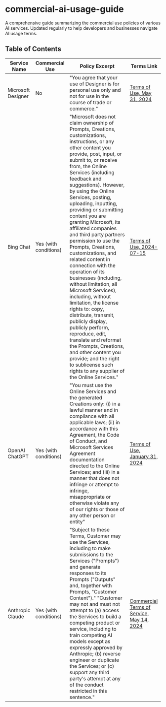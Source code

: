 # commercial-ai-usage-guide

A comprehensive guide summarizing the commercial use policies of various AI services. Updated regularly to help developers and businesses navigate AI usage terms.

## Table of Contents

| Service Name       | Commercial Use        | Policy Excerpt                                                                                                                                                                                                                                                                                                                                                                                                                                                                                                                                                                                                                                                                                                                                                                                                                                                                                                       | Terms Link                                                                                                   |
| ------------------ | --------------------- | -------------------------------------------------------------------------------------------------------------------------------------------------------------------------------------------------------------------------------------------------------------------------------------------------------------------------------------------------------------------------------------------------------------------------------------------------------------------------------------------------------------------------------------------------------------------------------------------------------------------------------------------------------------------------------------------------------------------------------------------------------------------------------------------------------------------------------------------------------------------------------------------------------------------- | ------------------------------------------------------------------------------------------------------------ |
| Microsoft Designer | No                    | "You agree that your use of Designer is for personal use only and not for use in the course of trade or commerce."                                                                                                                                                                                                                                                                                                                                                                                                                                                                                                                                                                                                                                                                                                                                                                                                   | [Terms of Use, May 31, 2024](https://designer.microsoft.com/consumerTermsOfUse/en-US/consumerTermsOfUse.pdf) |
| Bing Chat          | Yes (with conditions) | "Microsoft does not claim ownership of Prompts, Creations, customizations, instructions, or any other content you provide, post, input, or submit to, or receive from, the Online Services (including feedback and suggestions). However, by using the Online Services, posting, uploading, inputting, providing or submitting content you are granting Microsoft, its affiliated companies and third party partners permission to use the Prompts, Creations, customizations, and related content in connection with the operation of its businesses (including, without limitation, all Microsoft Services), including, without limitation, the license rights to: copy, distribute, transmit, publicly display, publicly perform, reproduce, edit, translate and reformat the Prompts, Creations, and other content you provide; and the right to sublicense such rights to any supplier of the Online Services." | [Terms of Use, 2024-07-15](https://www.bing.com/new/termsofuse)                                              |
| OpenAI ChatGPT     | Yes (with conditions) | "You must use the Online Services and the generated Creations only: (i) in a lawful manner and in compliance with all applicable laws; (ii) in accordance with this Agreement, the Code of Conduct, and Microsoft Services Agreement documentation directed to the Online Services; and (iii) in a manner that does not infringe or attempt to infringe, misappropriate or otherwise violate any of our rights or those of any other person or entity"                                                                                                                                                                                                                                                                                                                                                                                                                                                               | [Terms of Use, January 31, 2024](https://openai.com/policies/terms-of-use/)                                  |
| Anthropic Claude   | Yes (with conditions) | "Subject to these Terms, Customer may use the Services, including to make submissions to the Services ("Prompts") and generate responses to its Prompts ("Outputs" and, together with Prompts, "Customer Content")." "Customer may not and must not attempt to (a) access the Services to build a competing product or service, including to train competing AI models except as expressly approved by Anthropic; (b) reverse engineer or duplicate the Services; or (c) support any third party's attempt at any of the conduct restricted in this sentence."                                                                                                                                                                                                                                                                                                                                                       | [Commercial Terms of Service, May 14, 2024](https://www.anthropic.com/legal/commercial-terms)                |
